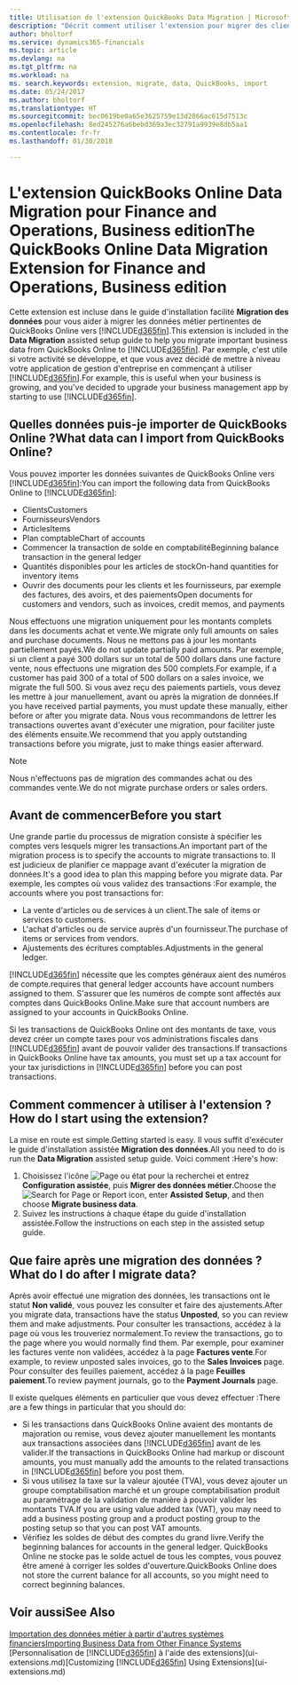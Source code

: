 ```yaml
---
title: Utilisation de l'extension QuickBooks Data Migration | Microsoft Docs
description: "Décrit comment utiliser l'extension pour migrer des clients, des fournisseurs, des articles, et des comptes de QuickBooks Online dans Finance and Operations, Business edition."
author: bholtorf
ms.service: dynamics365-financials
ms.topic: article
ms.devlang: na
ms.tgt_pltfrm: na
ms.workload: na
ms. search.keywords: extension, migrate, data, QuickBooks, import
ms.date: 05/24/2017
ms.author: bholtorf
ms.translationtype: HT
ms.sourcegitcommit: bec0619be0a65e3625759e13d2866ac615d7513c
ms.openlocfilehash: 8ed245276a6bebd369a3ec32791a9939e8db5aa1
ms.contentlocale: fr-fr
ms.lasthandoff: 01/30/2018

---
```


# <a name="the-quickbooks-online-data-migration-extension-for-finance-and-operations-business-edition"></a><span data-ttu-id="095b9-103">L'extension QuickBooks Online Data Migration pour Finance and Operations, Business edition</span><span class="sxs-lookup"><span data-stu-id="095b9-103">The QuickBooks Online Data Migration Extension for Finance and Operations, Business edition</span></span>
<span data-ttu-id="095b9-104">Cette extension est incluse dans le guide d'installation facilité **Migration des données** pour vous aider à migrer les données métier pertinentes de QuickBooks Online vers [!INCLUDE[d365fin](includes/d365fin_md.md)].</span><span class="sxs-lookup"><span data-stu-id="095b9-104">This extension is included in the **Data Migration** assisted setup guide to help you migrate important business data from QuickBooks Online to [!INCLUDE[d365fin](includes/d365fin_md.md)].</span></span> <span data-ttu-id="095b9-105">Par exemple, c'est utile si votre activité se développe, et que vous avez décidé de mettre à niveau votre application de gestion d'entreprise en commençant à utiliser [!INCLUDE[d365fin](includes/d365fin_md.md)].</span><span class="sxs-lookup"><span data-stu-id="095b9-105">For example, this is useful when your business is growing, and you've decided to upgrade your business management app by starting to use [!INCLUDE[d365fin](includes/d365fin_md.md)].</span></span>

## <a name="what-data-can-i-import-from-quickbooks-online"></a><span data-ttu-id="095b9-106">Quelles données puis-je importer de QuickBooks Online ?</span><span class="sxs-lookup"><span data-stu-id="095b9-106">What data can I import from QuickBooks Online?</span></span>
<span data-ttu-id="095b9-107">Vous pouvez importer les données suivantes de QuickBooks Online vers [!INCLUDE[d365fin](includes/d365fin_md.md)]:</span><span class="sxs-lookup"><span data-stu-id="095b9-107">You can import the following data from QuickBooks Online to [!INCLUDE[d365fin](includes/d365fin_md.md)]:</span></span>  

* <span data-ttu-id="095b9-108">Clients</span><span class="sxs-lookup"><span data-stu-id="095b9-108">Customers</span></span>
* <span data-ttu-id="095b9-109">Fournisseurs</span><span class="sxs-lookup"><span data-stu-id="095b9-109">Vendors</span></span>
* <span data-ttu-id="095b9-110">Articles</span><span class="sxs-lookup"><span data-stu-id="095b9-110">Items</span></span>
* <span data-ttu-id="095b9-111">Plan comptable</span><span class="sxs-lookup"><span data-stu-id="095b9-111">Chart of accounts</span></span>
* <span data-ttu-id="095b9-112">Commencer la transaction de solde en comptabilité</span><span class="sxs-lookup"><span data-stu-id="095b9-112">Beginning balance transaction in the general ledger</span></span>
* <span data-ttu-id="095b9-113">Quantités disponibles pour les articles de stock</span><span class="sxs-lookup"><span data-stu-id="095b9-113">On-hand quantities for inventory items</span></span>
* <span data-ttu-id="095b9-114">Ouvrir des documents pour les clients et les fournisseurs, par exemple des factures, des avoirs, et des paiements</span><span class="sxs-lookup"><span data-stu-id="095b9-114">Open documents for customers and vendors, such as invoices, credit memos, and payments</span></span>

<span data-ttu-id="095b9-115">Nous effectuons une migration uniquement pour les montants complets dans les documents achat et vente.</span><span class="sxs-lookup"><span data-stu-id="095b9-115">We migrate only full amounts on sales and purchase documents.</span></span> <span data-ttu-id="095b9-116">Nous ne mettons pas à jour les montants partiellement payés.</span><span class="sxs-lookup"><span data-stu-id="095b9-116">We do not update partially paid amounts.</span></span> <span data-ttu-id="095b9-117">Par exemple, si un client a payé 300 dollars sur un total de 500 dollars dans une facture vente, nous effectuons une migration des 500 complets.</span><span class="sxs-lookup"><span data-stu-id="095b9-117">For example, if a customer has paid 300 of a total of 500 dollars on a sales invoice, we migrate the full 500.</span></span> <span data-ttu-id="095b9-118">Si vous avez reçu des paiements partiels, vous devez les mettre à jour manuellement, avant ou après la migration de données.</span><span class="sxs-lookup"><span data-stu-id="095b9-118">If you have received partial payments, you must update these manually, either before or after you migrate data.</span></span> <span data-ttu-id="095b9-119">Nous vous recommandons de lettrer les transactions ouvertes avant d'exécuter une migration, pour faciliter juste des éléments ensuite.</span><span class="sxs-lookup"><span data-stu-id="095b9-119">We recommend that you apply outstanding transactions before you migrate, just to make things easier afterward.</span></span>

> [!NOTE]  
>   <span data-ttu-id="095b9-120">Nous n'effectuons pas de migration des commandes achat ou des commandes vente.</span><span class="sxs-lookup"><span data-stu-id="095b9-120">We do not migrate purchase orders or sales orders.</span></span>

## <a name="before-you-start"></a><span data-ttu-id="095b9-121">Avant de commencer</span><span class="sxs-lookup"><span data-stu-id="095b9-121">Before you start</span></span>
<span data-ttu-id="095b9-122">Une grande partie du processus de migration consiste à spécifier les comptes vers lesquels migrer les transactions.</span><span class="sxs-lookup"><span data-stu-id="095b9-122">An important part of the migration process is to specify the accounts to migrate transactions to.</span></span> <span data-ttu-id="095b9-123">Il est judicieux de planifier ce mappage avant d'exécuter la migration de données.</span><span class="sxs-lookup"><span data-stu-id="095b9-123">It's a good idea to plan this mapping before you migrate data.</span></span> <span data-ttu-id="095b9-124">Par exemple, les comptes où vous validez des transactions :</span><span class="sxs-lookup"><span data-stu-id="095b9-124">For example, the accounts where you post transactions for:</span></span>  

* <span data-ttu-id="095b9-125">La vente d'articles ou de services à un client.</span><span class="sxs-lookup"><span data-stu-id="095b9-125">The sale of items or services to customers.</span></span>
* <span data-ttu-id="095b9-126">L'achat d'articles ou de service auprès d'un fournisseur.</span><span class="sxs-lookup"><span data-stu-id="095b9-126">The purchase of items or services from vendors.</span></span>  
* <span data-ttu-id="095b9-127">Ajustements des écritures comptables.</span><span class="sxs-lookup"><span data-stu-id="095b9-127">Adjustments in the general ledger.</span></span>  

[!INCLUDE[d365fin](includes/d365fin_md.md)] <span data-ttu-id="095b9-128"> nécessite que les comptes généraux aient des numéros de compte.</span><span class="sxs-lookup"><span data-stu-id="095b9-128">requires that general ledger accounts have account numbers assigned to them.</span></span> <span data-ttu-id="095b9-129">S'assurer que les numéros de compte sont affectés aux comptes dans QuickBooks Online.</span><span class="sxs-lookup"><span data-stu-id="095b9-129">Make sure that account numbers are assigned to your accounts in QuickBooks Online.</span></span>

<span data-ttu-id="095b9-130">Si les transactions de QuickBooks Online ont des montants de taxe, vous devez créer un compte taxes pour vos administrations fiscales dans [!INCLUDE[d365fin](includes/d365fin_md.md)] avant de pouvoir valider des transactions.</span><span class="sxs-lookup"><span data-stu-id="095b9-130">If transactions in QuickBooks Online have tax amounts, you must set up a tax account for your tax jurisdictions in [!INCLUDE[d365fin](includes/d365fin_md.md)] before you can post transactions.</span></span>

## <a name="how-do-i-start-using-the-extension"></a><span data-ttu-id="095b9-131">Comment commencer à utiliser à l'extension ?</span><span class="sxs-lookup"><span data-stu-id="095b9-131">How do I start using the extension?</span></span>
<span data-ttu-id="095b9-132">La mise en route est simple.</span><span class="sxs-lookup"><span data-stu-id="095b9-132">Getting started is easy.</span></span> <span data-ttu-id="095b9-133">Il vous suffit d'exécuter le guide d'installation assistée **Migration des données**.</span><span class="sxs-lookup"><span data-stu-id="095b9-133">All you need to do is run the **Data Migration** assisted setup guide.</span></span> <span data-ttu-id="095b9-134">Voici comment :</span><span class="sxs-lookup"><span data-stu-id="095b9-134">Here's how:</span></span>

1. <span data-ttu-id="095b9-135">Choisissez l'icône ![Page ou état pour la recherchei](media/ui-search/search_small.png "cône Page ou état pour la recherche") et entrez **Configuration assistée**, puis **Migrer des données métier**.</span><span class="sxs-lookup"><span data-stu-id="095b9-135">Choose the ![Search for Page or Report](media/ui-search/search_small.png "Search for Page or Report icon") icon, enter **Assisted Setup**, and then choose **Migrate business data**.</span></span>
2. <span data-ttu-id="095b9-136">Suivez les instructions à chaque étape du guide d'installation assistée.</span><span class="sxs-lookup"><span data-stu-id="095b9-136">Follow the instructions on each step in the assisted setup guide.</span></span>

## <a name="what-do-i-do-after-i-migrate-data"></a><span data-ttu-id="095b9-137">Que faire après une migration des données ?</span><span class="sxs-lookup"><span data-stu-id="095b9-137">What do I do after I migrate data?</span></span>
<span data-ttu-id="095b9-138">Après avoir effectué une migration des données, les transactions ont le statut **Non validé**, vous pouvez les consulter et faire des ajustements.</span><span class="sxs-lookup"><span data-stu-id="095b9-138">After you migrate data, transactions have the status **Unposted**, so you can review them and make adjustments.</span></span> <span data-ttu-id="095b9-139">Pour consulter les transactions, accédez à la page où vous les trouveriez normalement.</span><span class="sxs-lookup"><span data-stu-id="095b9-139">To review the transactions, go to the page where you would normally find them.</span></span> <span data-ttu-id="095b9-140">Par exemple, pour examiner les factures vente non validées, accédez à la page **Factures vente**.</span><span class="sxs-lookup"><span data-stu-id="095b9-140">For example, to review unposted sales invoices, go to the **Sales Invoices** page.</span></span> <span data-ttu-id="095b9-141">Pour consulter des feuilles paiement, accédez à la page **Feuilles paiement**.</span><span class="sxs-lookup"><span data-stu-id="095b9-141">To review payment journals, go to the **Payment Journals** page.</span></span>   

<span data-ttu-id="095b9-142">Il existe quelques éléments en particulier que vous devez effectuer :</span><span class="sxs-lookup"><span data-stu-id="095b9-142">There are a few things in particular that you should do:</span></span>

* <span data-ttu-id="095b9-143">Si les transactions dans QuickBooks Online avaient des montants de majoration ou remise, vous devez ajouter manuellement les montants aux transactions associées dans [!INCLUDE[d365fin](includes/d365fin_md.md)] avant de les valider.</span><span class="sxs-lookup"><span data-stu-id="095b9-143">If the transactions in QuickBooks Online had markup or discount amounts, you must manually add the amounts to the related transactions in [!INCLUDE[d365fin](includes/d365fin_md.md)] before you post them.</span></span>
* <span data-ttu-id="095b9-144">Si vous utilisez la taxe sur la valeur ajoutée (TVA), vous devez ajouter un groupe comptabilisation marché et un groupe comptabilisation produit au paramétrage de la validation de manière à pouvoir valider les montants TVA.</span><span class="sxs-lookup"><span data-stu-id="095b9-144">If you are using value added tax (VAT), you may need to add a business posting group and a product posting group to the posting setup so that you can post VAT amounts.</span></span>
* <span data-ttu-id="095b9-145">Vérifiez les soldes de début des comptes du grand livre.</span><span class="sxs-lookup"><span data-stu-id="095b9-145">Verify the beginning balances for accounts in the general ledger.</span></span> <span data-ttu-id="095b9-146">QuickBooks Online ne stocke pas le solde actuel de tous les comptes, vous pouvez être amené à corriger les soldes d'ouverture.</span><span class="sxs-lookup"><span data-stu-id="095b9-146">QuickBooks Online does not store the current balance for all accounts, so you might need to correct beginning balances.</span></span>

## <a name="see-also"></a><span data-ttu-id="095b9-147">Voir aussi</span><span class="sxs-lookup"><span data-stu-id="095b9-147">See Also</span></span>
[<span data-ttu-id="095b9-148">Importation des données métier à partir d'autres systèmes financiers</span><span class="sxs-lookup"><span data-stu-id="095b9-148">Importing Business Data from Other Finance Systems</span></span>](upload-data.md)  
<span data-ttu-id="095b9-149">[Personnalisation de [!INCLUDE[d365fin](includes/d365fin_md.md)] à l'aide des extensions](ui-extensions.md)</span><span class="sxs-lookup"><span data-stu-id="095b9-149">[Customizing [!INCLUDE[d365fin](includes/d365fin_md.md)] Using Extensions](ui-extensions.md)</span></span>  


